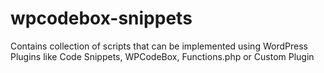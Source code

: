 # wpcodebox-snippets
Contains collection of scripts that can be implemented using WordPress Plugins like Code Snippets, WPCodeBox, Functions.php or Custom Plugin
